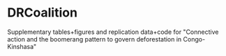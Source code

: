 # DRCoalition
Supplementary tables+figures and replication data+code for "Connective  action and the boomerang pattern to govern deforestation in Congo-Kinshasa"
